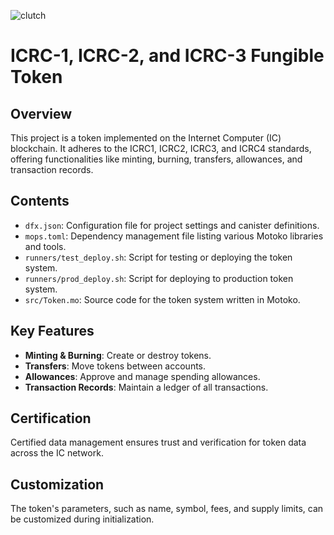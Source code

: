 
![clutch](https://github.com/user-attachments/assets/813aeba2-535b-441d-a948-341b5c161809)




# ICRC-1, ICRC-2, and ICRC-3 Fungible Token


## Overview

This project is a token implemented on the Internet Computer (IC) blockchain. It adheres to the ICRC1, ICRC2, ICRC3, and ICRC4 standards, offering functionalities like minting, burning, transfers, allowances, and transaction records.

## Contents
- `dfx.json`: Configuration file for project settings and canister definitions.
- `mops.toml`: Dependency management file listing various Motoko libraries and tools.
- `runners/test_deploy.sh`: Script for testing or deploying the token system.
- `runners/prod_deploy.sh`: Script for deploying to production token system.
- `src/Token.mo`: Source code for the token system written in Motoko.

## Key Features

- **Minting & Burning**: Create or destroy tokens.
- **Transfers**: Move tokens between accounts.
- **Allowances**: Approve and manage spending allowances.
- **Transaction Records**: Maintain a ledger of all transactions.

## Certification

Certified data management ensures trust and verification for token data across the IC network.

## Customization

The token's parameters, such as name, symbol, fees, and supply limits, can be customized during initialization.

